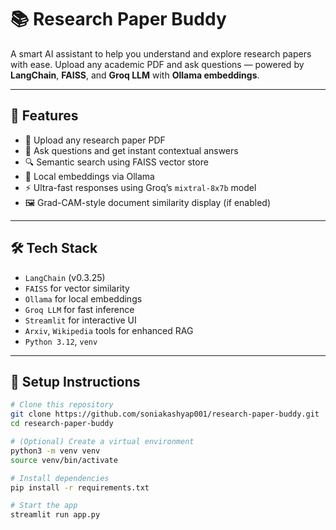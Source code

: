 # 📚 Research Paper Buddy

A smart AI assistant to help you understand and explore research papers with ease. Upload any academic PDF and ask questions — powered by **LangChain**, **FAISS**, and **Groq LLM** with **Ollama embeddings**.

---

## 🚀 Features

- 📄 Upload any research paper PDF
- 💬 Ask questions and get instant contextual answers
- 🔍 Semantic search using FAISS vector store
- 🧠 Local embeddings via Ollama
- ⚡ Ultra-fast responses using Groq’s `mixtral-8x7b` model
- 🖼️ Grad-CAM-style document similarity display (if enabled)

---

## 🛠️ Tech Stack

- `LangChain` (v0.3.25)
- `FAISS` for vector similarity
- `Ollama` for local embeddings
- `Groq LLM` for fast inference
- `Streamlit` for interactive UI
- `Arxiv`, `Wikipedia` tools for enhanced RAG
- `Python 3.12`, `venv`

---

## 🧪 Setup Instructions

```bash
# Clone this repository
git clone https://github.com/soniakashyap001/research-paper-buddy.git
cd research-paper-buddy

# (Optional) Create a virtual environment
python3 -m venv venv
source venv/bin/activate

# Install dependencies
pip install -r requirements.txt

# Start the app
streamlit run app.py
